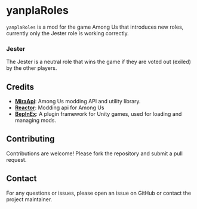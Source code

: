 # yanplaRoles

`yanplaRoles` is a mod for the game Among Us that introduces new roles, currently only the Jester role is working correctly.

### Jester

The Jester is a neutral role that wins the game if they are voted out (exiled) by the other players.

## Credits
- **[MiraApi](https://github.com/All-Of-Us-Mods/MiraAPI)**: Among Us modding API and utility library.
- **[Reactor](https://github.com/NuclearPowered/Reactor)**: Modding api for Among Us
- **[BepInEx](https://github.com/BepInEx/BepInEx)**: A plugin framework for Unity games, used for loading and managing mods.

## Contributing

Contributions are welcome! Please fork the repository and submit a pull request.

## Contact

For any questions or issues, please open an issue on GitHub or contact the project maintainer.